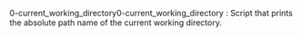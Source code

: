 0-current_working_directory0-current_working_directory : Script that prints the absolute path name of the current working directory.
